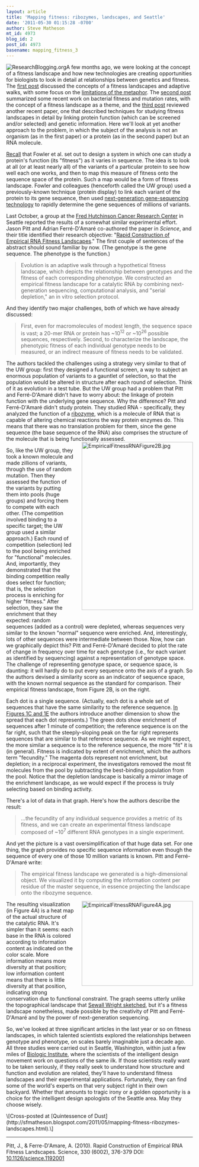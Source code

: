```yaml
---
layout: article
title: 'Mapping fitness: ribozymes, landscapes, and Seattle'
date: '2011-05-30 01:15:28 -0700'
author: Steve Matheson
mt_id: 4973
blog_id: 2
post_id: 4973
basename: mapping_fitness_3
---
```

<a href="http://www.researchblogging.org/"><img src="http://www.researchblogging.org/public/citation_icons/rb2_large_gray.png" alt="ResearchBlogging.org" style="float:left;" /></a>A few months ago, we were looking at the concept of a fitness landscape and how new technologies are creating opportunities for biologists to look in detail at relationships between genetics and fitness. The [first post](http://pandasthumb.org/archives/2010/11/mapping-fitness.html) discussed the concepts of a fitness landscapes and adaptive walks, with some focus on the [limitations of the metaphor](http://www.pnas.org/content/107/suppl.1/1747.full). The [second post](http://pandasthumb.org/archives/2010/11/mapping-fitness-1.html) summarized some recent work on bacterial fitness and mutation rates, with the concept of a fitness landscape as a theme, and the [third post](http://pandasthumb.org/archives/2011/02/mapping-fitness-2.html) reviewed another recent paper, one that described techniques for studying fitness landscapes in detail by linking protein function (which can be screened and/or selected) and genetic information. Here we'll look at yet another approach to the problem, in which the subject of the analysis is not an organism (as in the first paper) or a protein (as in the second paper) but an RNA molecule.

[Recall](http://pandasthumb.org/archives/2011/02/mapping-fitness-2.html) that Fowler et al. set out to design a system in which one can study a protein's function (its "fitness") as it varies in sequence. The idea is to look at all (or at least nearly all) of the variants of a particular protein to see how well each one works, and then to map this measure of fitness onto the sequence space of the protein. Such a map would be a form of fitness landscape. Fowler and colleagues (henceforth called the UW group) used a previously-known technique (protein display) to link each variant of the protein to its gene sequence, then used [next-generation gene-sequencing technology](http://en.wikipedia.org/wiki/Next-generation_sequencing#High-throughput_sequencing) to rapidly determine the gene sequences of millions of variants.

Last October, a group at the [Fred Hutchinson Cancer Research Center](http://www.fhcrc.org/) in Seattle reported the results of a somewhat similar experimental effort. Jason Pitt and Adrian Ferré-D'Amaré co-authored the paper in _Science_, and their title identified their research objective: "[Rapid Construction of Empirical RNA Fitness Landscapes](http://dx.doi.org/10.1126/science.1192001)." The first couple of sentences of the abstract should sound familiar by now. (The genotype is the gene sequence. The phenotype is the function.)

> Evolution is an adaptive walk through a hypothetical fitness landscape, which depicts the relationship between genotypes and the fitness of each corresponding phenotype. We constructed an empirical fitness landscape for a catalytic RNA by combining next-generation sequencing, computational analysis, and "serial depletion," an in vitro selection protocol.

And they identify two major challenges, both of which we have already discussed:

> First, even for macromolecules of modest length, the sequence space is vast; a 20-mer RNA or protein has ~10<sup>12</sup> or ~10<sup>26</sup> possible sequences, respectively. Second, to characterize the landscape, the phenotypic fitness of each individual genotype needs to be measured, or an indirect measure of fitness needs to be validated.

The authors tackled the challenges using a strategy very similar to that of the UW group: first they designed a functional screen, a way to subject an enormous population of variants to a gauntlet of selection, so that the population would be altered in structure after each round of selection. Think of it as evolution in a test tube. But the UW group had a problem that Pitt and Ferré-D'Amaré didn't have to worry about: the linkage of protein function with the underlying gene sequence. Why the difference?  Pitt and Ferré-D'Amaré didn't study protein. They studied RNA - specifically, they analyzed the function of a [ribozyme](http://en.wikipedia.org/wiki/Ribozyme), which is a molecule of RNA that is capable of altering chemical reactions the way protein enzymes do. This means that there was no translation problem for them, since the gene sequence (the base sequence of the RNA) also comprises the structure of the molecule that is being functionally assessed.<img src="http://pandasthumb.org/archives/2011/05/29/EmpiricalFitnessRNAFigure2B.jpg" alt="EmpiricalFitnessRNAFigure2B.jpg" width="300" height="454" style="float: right; margin: 0 0 20px 20px;" class="mt-image-right" />

So, like the UW group, they took a known molecule and made zillions of variants, through the use of random mutation. Then they assessed the function of the variants by putting them into pools (huge groups) and forcing them to compete with each other. (The competition involved binding to a specific target; the UW group used a similar approach.) Each round of competition (selection) led to the pool being enriched for "functional" molecules. And, importantly, they demonstrated that the binding competition really does select for function; that is, the selection process is enriching for higher "fitness." After selection, they saw the enrichment that they expected: random sequences (added as a control) were depleted, whereas sequences very similar to the known "normal" sequence were enriched. And, interestingly, lots of other sequences were intermediate between those. Now, how can we graphically depict this? Pitt and Ferré-D'Amaré decided to plot the rate of change in frequency over time for each genotype (i.e., for each variant as identified by sequencing) against a representation of genotype space. The challenge of representing genotype space, or sequence space, is daunting: it will hardly do to put every sequence onto the axis of a graph. So the authors devised a similarity score as an indicator of sequence space, with the known normal sequence as the standard for comparison. Their empirical fitness landscape, from Figure 2B, is on the right.

Each dot is a single sequence. (Actually, each dot is a whole set of sequences that have the same similarity to the reference sequence. [In Figures 1C and 1E](http://www.sciencemag.org/content/330/6002/376.figures-only) the authors introduce another dimension to show the spread that each dot represents.) The green dots show enrichment of sequences after 1 minute of competition; the reference sequence is on the far right, such that the steeply-sloping peak on the far right represents sequences that are similar to that reference sequence. As we might expect, the more similar a sequence is to the reference sequence, the more "fit" it is (in general). Fitness is indicated by extent of enrichment, which the authors term "fecundity." The magenta dots represent not enrichment, but depletion; in a reciprocal experiment, the investigators removed the most fit molecules from the pool by subtracting the best-binding population from the pool. Notice that the depletion landscape is basically a mirror image of the enrichment landscape, as we would expect if the process is truly selecting based on binding activity.

There's a lot of data in that graph. Here's how the authors describe the result:


> ...the fecundity of any individual sequence provides a metric of its fitness, and we can create an experimental fitness landscape composed of ~10<sup>7</sup> different RNA genotypes in a single experiment.


And yet the picture is a vast oversimplification of that huge data set. For one thing, the graph provides no specific sequence information even though the sequence of every one of those 10 million variants is known.  Pitt and Ferré-D'Amaré write:


> The empirical fitness landscape we generated is a high-dimensional object. We visualized it by computing the information content per residue of the master sequence, in essence projecting the landscape onto the ribozyme sequence.


<img src="http://pandasthumb.org/archives/2011/05/29/EmpiricalFitnessRNAFigure4A.jpg" alt="EmpiricalFitnessRNAFigure4A.jpg" width="300" height="229" style="float: right; margin: 0 0 20px 20px;" class="mt-image-none" />The resulting visualization (in Figure 4A) is a heat map of the actual structure of the catalytic RNA. It's simpler than it seems: each base in the RNA is colored according to information content as indicated on the color scale. More information means more diversity at that position; low information content means that there is little diversity at that position, indicating strong conservation due to functional constraint. The graph seems utterly unlike the topographical landscape that [Sewall Wright sketched](http://pandasthumb.org/archives/2010/11/mapping-fitness.html), but it's a fitness landscape nonetheless, made possible by the creativity of  Pitt and Ferré-D'Amaré and by the power of next-generation sequencing.

So, we've looked at three significant articles in the last year or so on fitness landscapes, in which talented scientists explored the relationships between genotype and phenotype, on scales barely imaginable just a decade ago. All three studies were carried out in Seattle, Washington, within just a few miles of [Biologic Institute](http://www.biologicinstitute.org/), where the scientists of the intelligent design movement work on questions of the same ilk. If those scientists really want to be taken seriously, if they really seek to understand how structure and function and evolution are related, they'll have to understand fitness landscapes and their experimental applications. Fortunately, they can find some of the world's experts on that very subject right in their own backyard. Whether that amounts to tragic irony or a golden opportunity is a choice for the intelligent design apologists of the Seattle area. May they choose wisely.


<p>\[Cross-posted at [Quintessence of Dust](http://sfmatheson.blogspot.com/2011/05/mapping-fitness-ribozymes-landscapes.html).\]

------
</p>


Pitt, J., & Ferre-D'Amare, A. (2010). Rapid Construction of Empirical RNA Fitness Landscapes. Science, 330 (6002), 376-379 DOI: [10.1126/science.1192001](http://dx.doi.org/10.1126/science.1192001)
